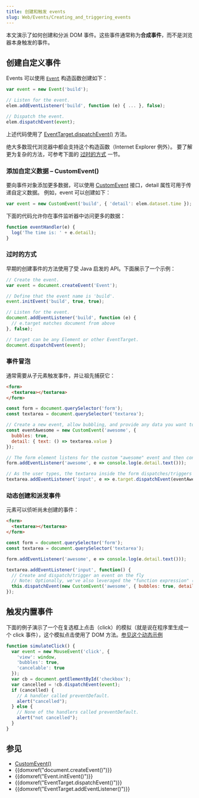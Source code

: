 ```yaml
---
title: 创建和触发 events
slug: Web/Events/Creating_and_triggering_events
---
```

本文演示了如何创建和分派 DOM 事件。这些事件通常称为**合成事件**，而不是浏览器本身触发的事件。

## 创建自定义事件

Events 可以使用 [`Event`](/zh-CN/docs/Web/API/Event) 构造函数创建如下：

```js
var event = new Event('build');

// Listen for the event.
elem.addEventListener('build', function (e) { ... }, false);

// Dispatch the event.
elem.dispatchEvent(event);
```

上述代码使用了 [EventTarget.dispatchEvent()](/zh-CN/docs/Web/API/EventTarget/dispatchEvent) 方法。

绝大多数现代浏览器中都会支持这个构造函数（Internet Explorer 例外）。 要了解更为复杂的方法，可参考下面的 [过时的方式](#The_old-fashioned_way) 一节。

### 添加自定义数据 – CustomEvent()

要向事件对象添加更多数据，可以使用 [CustomEvent](/zh-CN/docs/Web/API/CustomEvent) 接口，detail 属性可用于传递自定义数据。
例如，event 可以创建如下：

```js
var event = new CustomEvent('build', { 'detail': elem.dataset.time });
```

下面的代码允许你在事件监听器中访问更多的数据：

```js
function eventHandler(e) {
  log('The time is: ' + e.detail);
}
```

### 过时的方式

早期的创建事件的方法使用了受 Java 启发的 API。下面展示了一个示例：

```js
// Create the event.
var event = document.createEvent('Event');

// Define that the event name is 'build'.
event.initEvent('build', true, true);

// Listen for the event.
document.addEventListener('build', function (e) {
  // e.target matches document from above
}, false);

// target can be any Element or other EventTarget.
document.dispatchEvent(event);
```

### 事件冒泡

通常需要从子元素触发事件，并让祖先捕获它：

```html
<form>
  <textarea></textarea>
</form>
```

```js
const form = document.querySelector('form');
const textarea = document.querySelector('textarea');

// Create a new event, allow bubbling, and provide any data you want to pass to the "details" property
const eventAwesome = new CustomEvent('awesome', {
  bubbles: true,
  detail: { text: () => textarea.value }
});

// The form element listens for the custom "awesome" event and then consoles the output of the passed text() method
form.addEventListener('awesome', e => console.log(e.detail.text()));

// As the user types, the textarea inside the form dispatches/triggers the event to fire, and uses itself as the starting point
textarea.addEventListener('input', e => e.target.dispatchEvent(eventAwesome));
```

### 动态创建和派发事件

元素可以侦听尚未创建的事件：

```html
<form>
  <textarea></textarea>
</form>
```

```js
const form = document.querySelector('form');
const textarea = document.querySelector('textarea');

form.addEventListener('awesome', e => console.log(e.detail.text()));

textarea.addEventListener('input', function() {
  // Create and dispatch/trigger an event on the fly
  // Note: Optionally, we've also leveraged the "function expression" (instead of the "arrow function expression") so "this" will represent the element
  this.dispatchEvent(new CustomEvent('awesome', { bubbles: true, detail: { text: () => textarea.value } }))
});
```

## 触发内置事件

下面的例子演示了一个在复选框上点击（click）的模拟（就是说在程序里生成一个 click 事件），这个模拟点击使用了 DOM 方法。[参见这个动态示例](/samples/domref/dispatchEvent.html)

```js
function simulateClick() {
  var event = new MouseEvent('click', {
    'view': window,
    'bubbles': true,
    'cancelable': true
  });
  var cb = document.getElementById('checkbox');
  var cancelled = !cb.dispatchEvent(event);
  if (cancelled) {
    // A handler called preventDefault.
    alert("cancelled");
  } else {
    // None of the handlers called preventDefault.
    alert("not cancelled");
  }
}
```

## 参见

- [CustomEvent()](/zh-CN/docs/Web/API/CustomEvent/CustomEvent)
- {{domxref("document.createEvent()")}}
- {{domxref("Event.initEvent()")}}
- {{domxref("EventTarget.dispatchEvent()")}}
- {{domxref("EventTarget.addEventListener()")}}
